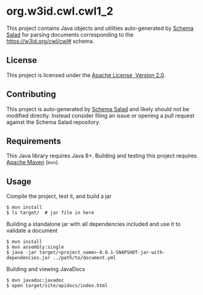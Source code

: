# org.w3id.cwl.cwl1_2

This project contains Java objects and utilities  auto-generated by <a href="https://github.com/common-workflow-language/schema_salad">Schema Salad</a> for parsing documents corresponding to the https://w3id.org/cwl/cwl# schema.

## License

This project is licensed under the [Apache License, Version 2.0](https://www.apache.org/licenses/LICENSE-2.0.txt).

## Contributing

This project is auto-generated by [Schema Salad](https://github.com/common-workflow-language/schema_salad)
and likely should not be modified directly. Instead consider filing an issue or opening
a pull request against the Schema Salad repository.

## Requirements

This Java library requires Java 8+. Building and testing this project requires
[Apache Maven](https://maven.apache.org/) (``mvn``).

## Usage

Compile the project, test it, and build a jar

    $ mvn install
    $ ls target/  # jar file in here

Building a standalone jar with all dependencies included and use it to validate a document

    $ mvn install
    $ mvn assembly:single
    $ java -jar target/<project_name>-0.0.1-SNAPSHOT-jar-with-dependencies.jar ../path/to/document.yml

Building and viewing JavaDocs

    $ mvn javadoc:javadoc
    $ open target/site/apidocs/index.html
